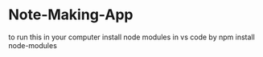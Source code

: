 # Note-Making-App
to run this in your computer install node modules in vs code by npm install node-modules
